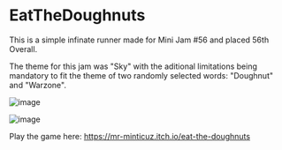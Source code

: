 # EatTheDoughnuts
This is a simple infinate runner made for Mini Jam #56 and placed 56th Overall. 

The theme for this jam was "Sky" with the aditional limitations being mandatory to fit the theme of two randomly selected words: "Doughnut" and "Warzone".

![image](https://user-images.githubusercontent.com/23738870/109559344-6fa90200-7ad2-11eb-8d43-6535f23ed5a8.png)

![image](https://user-images.githubusercontent.com/23738870/109559363-75064c80-7ad2-11eb-8835-c9220528a349.png)

Play the game here: https://mr-minticuz.itch.io/eat-the-doughnuts
